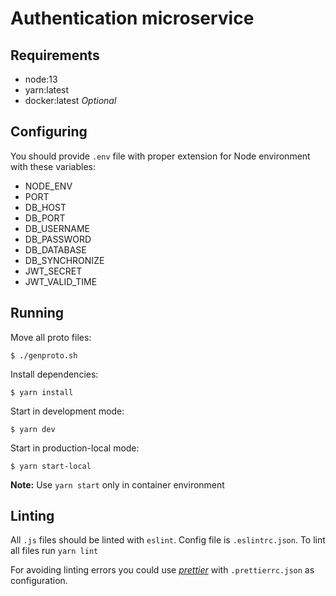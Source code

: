 # Authentication microservice

## Requirements
- node:13
- yarn:latest
- docker:latest *Optional*

## Configuring
You should provide `.env` file with proper extension for Node environment with these variables:
- NODE_ENV
- PORT
- DB_HOST
- DB_PORT
- DB_USERNAME
- DB_PASSWORD
- DB_DATABASE
- DB_SYNCHRONIZE
- JWT_SECRET
- JWT_VALID_TIME

## Running
Move all proto files:

`
$ ./genproto.sh
`

Install dependencies:

`
$ yarn install
`

Start in development mode:

`
$ yarn dev
`

Start in production-local mode:

`
$ yarn start-local
`

**Note:** Use `yarn start` only in container environment 

## Linting
All `.js` files should be linted with `eslint`. Config file is `.eslintrc.json`.
To lint all files run `yarn lint`

For avoiding linting errors you could use [*prettier*](http://prettier.io) with `.prettierrc.json` as configuration. 